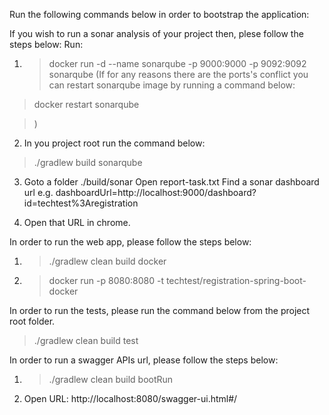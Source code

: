 Run the following commands below in order to bootstrap the application:

If you wish to run a sonar analysis of your project then, plese
follow the steps below:
Run:
1. > docker run -d --name sonarqube -p 9000:9000 -p 9092:9092 sonarqube
(If for any reasons there are the ports's conflict you can restart sonarqube image by running a command below:

>docker restart sonarqube

>)
2. In you project root run the command below:
>./gradlew build sonarqube

3. Goto a folder ./build/sonar
Open report-task.txt
Find a sonar dashboard url e.g.
dashboardUrl=http://localhost:9000/dashboard?id=techtest%3Aregistration

4. Open that URL in chrome.

In order to run the web app, please follow the steps below:

1) > ./gradlew clean build docker

2) > docker run -p 8080:8080 -t techtest/registration-spring-boot-docker

In order to run the tests, please run the command below from 
the project root folder.

> ./gradlew clean build test

In order to run a swagger APIs url, please follow the steps below:
1. > ./gradlew clean build bootRun
2. Open URL: http://localhost:8080/swagger-ui.html#/

